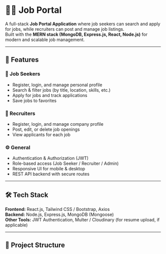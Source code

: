 # 🧑‍💼 Job Portal

A full-stack **Job Portal Application** where job seekers can search and apply for jobs, while recruiters can post and manage job listings.  
Built with the **MERN stack (MongoDB, Express.js, React, Node.js)** for modern and scalable job management.

---

## 🚀 Features

### 👤 Job Seekers
- Register, login, and manage personal profile  
- Search & filter jobs (by title, location, skills, etc.)  
- Apply for jobs and track applications  
- Save jobs to favorites  

### 🏢 Recruiters
- Register, login, and manage company profile  
- Post, edit, or delete job openings  
- View applicants for each job  

### ⚙️ General
- Authentication & Authorization (JWT)  
- Role-based access (Job Seeker / Recruiter / Admin)  
- Responsive UI for mobile & desktop  
- REST API backend with secure routes  

---

## 🛠️ Tech Stack

**Frontend:** React.js, Tailwind CSS / Bootstrap, Axios  
**Backend:** Node.js, Express.js, MongoDB (Mongoose)  
**Other Tools:** JWT Authentication, Multer / Cloudinary (for resume upload, if applicable)

---

## 📂 Project Structure

